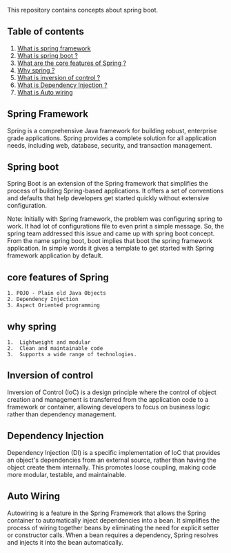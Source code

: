 This repository contains concepts about spring boot.

## Table of contents
1. [What is spring framework](#Spring-Framework)
2. [What is spring boot ?](#Spring-boot)
3. [What are the core features of Spring ?](#Core-features-of-Spring)
4. [Why spring ?](#why-Spring)
5. [What is inversion of control ?](#Inversion-Of-Control)
6. [What is Dependency Injection ?](#dependency-Injection)
6. [What is Auto wiring](#Auto-Wiring)

## Spring Framework
Spring is a comprehensive Java framework for building robust, enterprise grade applications. Spring provides a complete solution for all application needs, including 
web, database, security, and transaction management.

## Spring boot 
Spring Boot is an extension of the Spring framework that simplifies the process of building Spring-based applications. It offers a set of conventions and defaults that help developers get started quickly without extensive configuration.

Note:  Initially with Spring framework, the problem was configuring spring to work.  It had lot of configurations file to even print a simple message.  So, the spring team addressed this issue and came up with spring boot concept.  From the name spring boot, boot implies that boot the spring framework application.  In simple words it gives a template to get started with Spring framework application by default.

## core features of Spring
	1. POJO - Plain old Java Objects
	2. Dependency Injection
	3. Aspect Oriented programming

## why spring
	1.  Lightweight and modular
	2.  Clean and maintainable code
	3.  Supports a wide range of technologies.

## Inversion of control
Inversion of Control (IoC) is a design principle where the control of object creation and management is transferred from the application code to a framework or container, allowing developers to focus on business logic rather than dependency management.

## Dependency Injection
Dependency Injection (DI) is a specific implementation of IoC that provides an object's dependencies from an external source, rather than having the object create them internally. This promotes loose coupling, making code more modular, testable, and maintainable.

## Auto Wiring
Autowiring is a feature in the Spring Framework that allows the Spring container to automatically inject dependencies into a bean. It simplifies the process of wiring together beans by eliminating the need for explicit setter or constructor calls. When a bean requires a dependency, Spring resolves and injects it into the bean automatically.